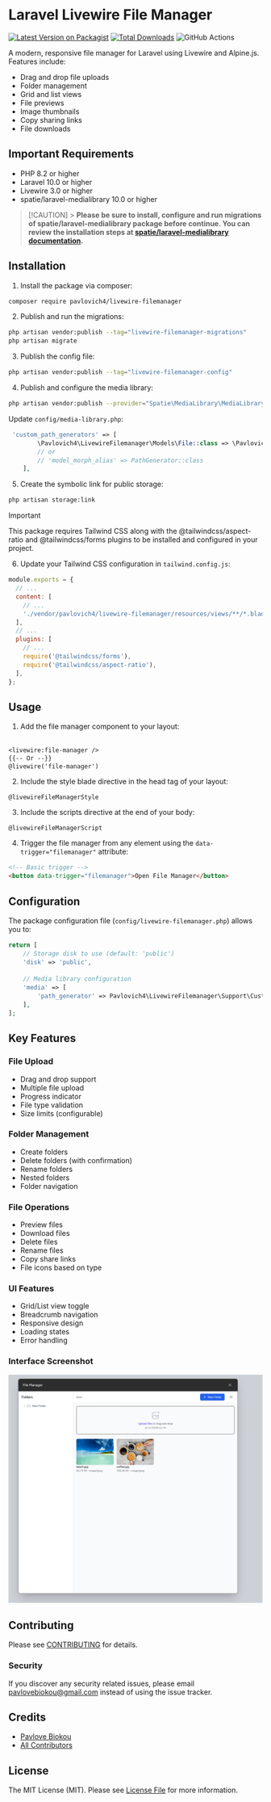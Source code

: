 # Laravel Livewire File Manager

[![Latest Version on Packagist](https://img.shields.io/packagist/v/pavlovich4/livewire-filemanager.svg?style=flat-square)](https://packagist.org/packages/pavlovich4/livewire-filemanager)
[![Total Downloads](https://img.shields.io/packagist/dt/pavlovich4/livewire-filemanager.svg?style=flat-square)](https://packagist.org/packages/pavlovich4/livewire-filemanager)
![GitHub Actions](https://github.com/pavlovich4/livewire-filemanager/actions/workflows/main.yml/badge.svg)

A modern, responsive file manager for Laravel using Livewire and Alpine.js. Features include:

- Drag and drop file uploads
- Folder management
- Grid and list views
- File previews
- Image thumbnails
- Copy sharing links
- File downloads

## Important Requirements

- PHP 8.2 or higher
- Laravel 10.0 or higher
- Livewire 3.0 or higher
- spatie/laravel-medialibrary 10.0 or higher

> [!CAUTION] > **Please be sure to install, configure and run migrations of spatie/laravel-medialibrary package before continue. You can review the installation steps at [spatie/laravel-medialibrary documentation](https://spatie.be/docs/laravel-medialibrary/v11/installation-setup).**

## Installation

1. Install the package via composer:

```bash
composer require pavlovich4/livewire-filemanager
```

2. Publish and run the migrations:

```bash
php artisan vendor:publish --tag="livewire-filemanager-migrations"
php artisan migrate
```

3. Publish the config file:

```bash
php artisan vendor:publish --tag="livewire-filemanager-config"
```

4. Publish and configure the media library:

```bash
php artisan vendor:publish --provider="Spatie\MediaLibrary\MediaLibraryServiceProvider" --tag="medialibrary-config"
```

Update `config/media-library.php`:

```php
 'custom_path_generators' => [
        \Pavlovich4\LivewireFilemanager\Models\File::class => \Pavlovich4\LivewireFilemanager\Support\CustomPathGenerator::class,
        // or
        // 'model_morph_alias' => PathGenerator::class
    ],
```

5. Create the symbolic link for public storage:

```bash
php artisan storage:link
```

> [!IMPORTANT]
> This package requires Tailwind CSS along with the @tailwindcss/aspect-ratio and @tailwindcss/forms plugins to be installed and configured in your project.

6. Update your Tailwind CSS configuration in `tailwind.config.js`:

```js
module.exports = {
  // ...
  content: [
    // ...
    './vendor/pavlovich4/livewire-filemanager/resources/views/**/*.blade.php',
  ],
  // ...
  plugins: [
    // ...
    require('@tailwindcss/forms'),
    require('@tailwindcss/aspect-ratio'),
  ],
};
```

## Usage

1. Add the file manager component to your layout:

```blade

<livewire:file-manager />
{{-- Or --}}
@livewire('file-manager')
```

2. Include the style blade directive in the head tag of your layout:

```blade
@livewireFileManagerStyle
```

3. Include the scripts directive at the end of your body:

```blade
@livewireFileManagerScript
```

4. Trigger the file manager from any element using the `data-trigger="filemanager"` attribute:

```html
<!-- Basic trigger -->
<button data-trigger="filemanager">Open File Manager</button>
```

## Configuration

The package configuration file (`config/livewire-filemanager.php`) allows you to:

```php
return [
    // Storage disk to use (default: 'public')
    'disk' => 'public',

    // Media library configuration
    'media' => [
        'path_generator' => Pavlovich4\LivewireFilemanager\Support\CustomPathGenerator::class,
    ],
];
```

## Key Features

### File Upload

- Drag and drop support
- Multiple file upload
- Progress indicator
- File type validation
- Size limits (configurable)

### Folder Management

- Create folders
- Delete folders (with confirmation)
- Rename folders
- Nested folders
- Folder navigation

### File Operations

- Preview files
- Download files
- Delete files
- Rename files
- Copy share links
- File icons based on type

### UI Features

- Grid/List view toggle
- Breadcrumb navigation
- Responsive design
- Loading states
- Error handling

### Interface Screenshot

![Root view](images/img1.png)

## Contributing

Please see [CONTRIBUTING](CONTRIBUTING.md) for details.

### Security

If you discover any security related issues, please email pavlovebiokou@gmail.com instead of using the issue tracker.

## Credits

- [Pavlove Biokou](https://github.com/pavlovich4)
- [All Contributors](../../contributors)

## License

The MIT License (MIT). Please see [License File](LICENSE.md) for more information.
